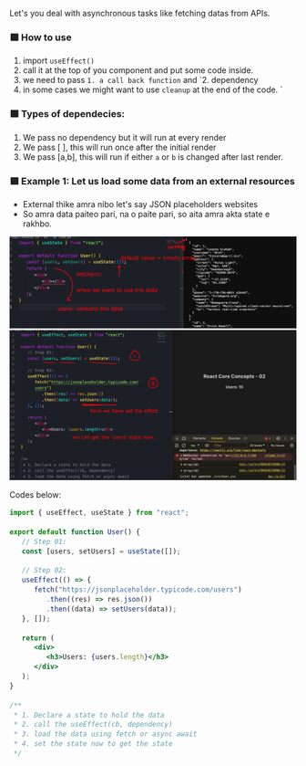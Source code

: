 Let's you deal with asynchronous tasks like fetching datas from APIs.

### 🟪 How to use

1. import `useEffect()`
2. call it at the top of you component and put some code inside.
3. we need to pass `1. a call back function` and `2. dependency
4. in some cases we might want to use `cleanup` at the end of the code.
   `

### 🟪 Types of dependecies:

1. We pass no dependency but it will run at every render
2. We pass [ ], this will run once after the initial render
3. We pass [a,b], this will run if either `a` or `b` is changed after last render.

### 🟪 Example 1: Let us load some data from an external resources

-  External thike amra nibo let's say JSON placeholders websites
-  So amra data paiteo pari, na o paite pari, so aita amra akta state e rakhbo.

<img src="attachments/Pasted image 20240309020103.png">

<img src="attachments/Pasted image 20240309021335.png">

Codes below:

```jsx
import { useEffect, useState } from "react";

export default function User() {
   // Step 01:
   const [users, setUsers] = useState([]);

   // Step 02:
   useEffect(() => {
      fetch("https://jsonplaceholder.typicode.com/users")
         .then((res) => res.json())
         .then((data) => setUsers(data));
   }, []);

   return (
      <div>
         <h3>Users: {users.length}</h3>
      </div>
   );
}

/**
 * 1. Declare a state to hold the data
 * 2. call the useEffect(cb, dependency)
 * 3. load the data using fetch or async await
 * 4. set the state now to get the state
 */
```
